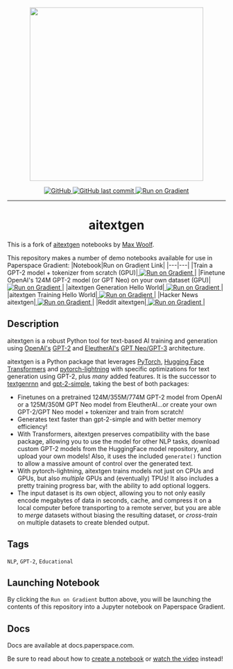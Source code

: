 <p align="center">
    <br>
    <img src="https://s3.amazonaws.com/ps.public.resources/ml-showcase/ml-showcase-header.png" width="400"/>
    <br>
<p>
<p align="center">
    <a href="https://github.com/gradient-ai/aitextgen/blob/master/LICENSE">
        <img alt="GitHub" src="https://img.shields.io/github/license/gradient-ai/aitextgen.svg?color=blue">
    </a>
    <a href="https://github.com/gradient-ai/aitextgen">
        <img alt="GitHub last commit" src="https://img.shields.io/github/last-commit/gradient-ai/aitextgen">
    </a>
    <a href="https://console.paperspace.com/github/gradient-ai/aitextgen">
        <img src="https://assets.paperspace.io/img/gradient-badge.svg" alt="Run on Gradient"/>
    </a>
</p>
<hr />
<h1 align="center">
    aitextgen
</h1>

This is a fork of [aitextgen](https://github.com/minimaxir/aitextgen) notebooks by [Max Woolf](https://github.com/minimaxir). 

This repository makes a number of demo notebooks available for use in Paperspace Gradient:
|Notebook|Run on Gradient Link|
|---|---|
|Train a GPT-2 model + tokenizer from scratch (GPU)|<a href="https://console.paperspace.com/github/gradient-ai/aitextgen/blob/master/aitextgen_—%C2%A0Train_a_Custom_GPT_2_Model_%2B_Tokenizer.ipynb">
        <img src="https://assets.paperspace.io/img/gradient-badge.svg" alt="Run on Gradient"/>
    </a>|
|Finetune OpenAI's 124M GPT-2 model (or GPT Neo) on your own dataset (GPU)|<a href="https://console.paperspace.com/github/gradient-ai/aitextgen/blob/master/aitextgen_—_Train_a_GPT_2_(or_GPT_Neo)_Text_Generating_Model_w_GPU.ipynb">
        <img src="https://assets.paperspace.io/img/gradient-badge.svg" alt="Run on Gradient"/>
    </a>|
|aitextgen Generation Hello World|<a href="https://console.paperspace.com/github/gradient-ai/aitextgen/blob/master/generation_hello_world.ipynb">
        <img src="https://assets.paperspace.io/img/gradient-badge.svg" alt="Run on Gradient"/>
    </a>|
|aitextgen Training Hello World|<a href="https://console.paperspace.com/github/gradient-ai/aitextgen/blob/master/training_hello_world.ipynb">
        <img src="https://assets.paperspace.io/img/gradient-badge.svg" alt="Run on Gradient"/>
    </a>|
|Hacker News aitextgen|<a href="https://console.paperspace.com/github/gradient-ai/aitextgen/blob/master/hacker_news_demo.ipynb">
        <img src="https://assets.paperspace.io/img/gradient-badge.svg" alt="Run on Gradient"/>
    </a>|
|Reddit aitextgen|<a href="https://console.paperspace.com/github/gradient-ai/aitextgen/blob/master/reddit_demo.ipynb">
        <img src="https://assets.paperspace.io/img/gradient-badge.svg" alt="Run on Gradient"/>
    </a>|


## Description

aitextgen is a robust Python tool for text-based AI training and generation using [OpenAI's](https://openai.com) [GPT-2](https://openai.com/blog/better-language-models/) and [EleutherAI's](https://www.eleuther.ai) [GPT Neo/GPT-3](https://github.com/EleutherAI/gpt-neo) architecture.

aitextgen is a Python package that leverages [PyTorch](https://pytorch.org), [Hugging Face Transformers](https://github.com/huggingface/transformers) and [pytorch-lightning](https://github.com/PyTorchLightning/pytorch-lightning) with specific optimizations for text generation using GPT-2, plus _many_ added features. It is the successor to [textgenrnn](https://github.com/minimaxir/textgenrnn) and [gpt-2-simple](https://github.com/minimaxir/gpt-2-simple), taking the best of both packages:

- Finetunes on a pretrained 124M/355M/774M GPT-2 model from OpenAI or a 125M/350M GPT Neo model from EleutherAI...or create your own GPT-2/GPT Neo model + tokenizer and train from scratch!
- Generates text faster than gpt-2-simple and with better memory efficiency!
- With Transformers, aitextgen preserves compatibility with the base package, allowing you to use the model for other NLP tasks, download custom GPT-2 models from the HuggingFace model repository, and upload your own models! Also, it uses the included `generate()` function to allow a massive amount of control over the generated text.
- With pytorch-lightning, aitextgen trains models not just on CPUs and GPUs, but also _multiple_ GPUs and (eventually) TPUs! It also includes a pretty training progress bar, with the ability to add optional loggers.
- The input dataset is its own object, allowing you to not only easily encode megabytes of data in seconds, cache, and compress it on a local computer before transporting to a remote server, but you are able to _merge_ datasets without biasing the resulting dataset, or _cross-train_ on multiple datasets to create blended output.


## Tags
<code>NLP</code>, <code>GPT-2</code>, <code>Educational</code>



## Launching Notebook
By clicking the <code>Run on Gradient</code> button above, you will be launching the contents of this repository into a Jupyter notebook on Paperspace Gradient. 


## Docs
Docs are available at docs.paperspace.com. 

Be sure to read about how to <a href="https://docs.paperspace.com/gradient/notebooks/create-a-notebook">create a notebook</a> or <a href="https://youtu.be/i4pvLzvw2ME">watch the video</a> instead!
